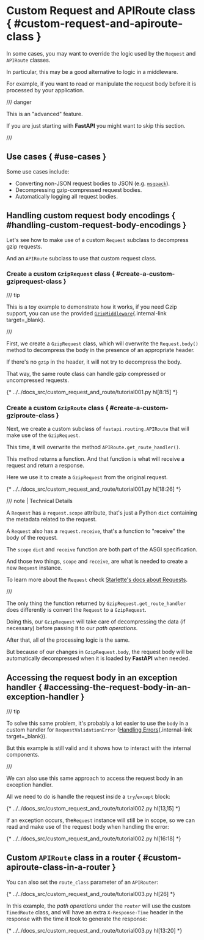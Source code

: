 # Custom Request and APIRoute class { #custom-request-and-apiroute-class }

In some cases, you may want to override the logic used by the `Request` and `APIRoute` classes.

In particular, this may be a good alternative to logic in a middleware.

For example, if you want to read or manipulate the request body before it is processed by your application.

/// danger

This is an "advanced" feature.

If you are just starting with **FastAPI** you might want to skip this section.

///

## Use cases { #use-cases }

Some use cases include:

* Converting non-JSON request bodies to JSON (e.g. <a href="https://msgpack.org/index.html" class="external-link" target="_blank">`msgpack`</a>).
* Decompressing gzip-compressed request bodies.
* Automatically logging all request bodies.

## Handling custom request body encodings { #handling-custom-request-body-encodings }

Let's see how to make use of a custom `Request` subclass to decompress gzip requests.

And an `APIRoute` subclass to use that custom request class.

### Create a custom `GzipRequest` class { #create-a-custom-gziprequest-class }

/// tip

This is a toy example to demonstrate how it works, if you need Gzip support, you can use the provided [`GzipMiddleware`](../advanced/middleware.md#gzipmiddleware){.internal-link target=_blank}.

///

First, we create a `GzipRequest` class, which will overwrite the `Request.body()` method to decompress the body in the presence of an appropriate header.

If there's no `gzip` in the header, it will not try to decompress the body.

That way, the same route class can handle gzip compressed or uncompressed requests.

{* ../../docs_src/custom_request_and_route/tutorial001.py hl[8:15] *}

### Create a custom `GzipRoute` class { #create-a-custom-gziproute-class }

Next, we create a custom subclass of `fastapi.routing.APIRoute` that will make use of the `GzipRequest`.

This time, it will overwrite the method `APIRoute.get_route_handler()`.

This method returns a function. And that function is what will receive a request and return a response.

Here we use it to create a `GzipRequest` from the original request.

{* ../../docs_src/custom_request_and_route/tutorial001.py hl[18:26] *}

/// note | Technical Details

A `Request` has a `request.scope` attribute, that's just a Python `dict` containing the metadata related to the request.

A `Request` also has a `request.receive`, that's a function to "receive" the body of the request.

The `scope` `dict` and `receive` function are both part of the ASGI specification.

And those two things, `scope` and `receive`, are what is needed to create a new `Request` instance.

To learn more about the `Request` check <a href="https://www.starlette.dev/requests/" class="external-link" target="_blank">Starlette's docs about Requests</a>.

///

The only thing the function returned by `GzipRequest.get_route_handler` does differently is convert the `Request` to a `GzipRequest`.

Doing this, our `GzipRequest` will take care of decompressing the data (if necessary) before passing it to our *path operations*.

After that, all of the processing logic is the same.

But because of our changes in `GzipRequest.body`, the request body will be automatically decompressed when it is loaded by **FastAPI** when needed.

## Accessing the request body in an exception handler { #accessing-the-request-body-in-an-exception-handler }

/// tip

To solve this same problem, it's probably a lot easier to use the `body` in a custom handler for `RequestValidationError` ([Handling Errors](../tutorial/handling-errors.md#use-the-requestvalidationerror-body){.internal-link target=_blank}).

But this example is still valid and it shows how to interact with the internal components.

///

We can also use this same approach to access the request body in an exception handler.

All we need to do is handle the request inside a `try`/`except` block:

{* ../../docs_src/custom_request_and_route/tutorial002.py hl[13,15] *}

If an exception occurs, the`Request` instance will still be in scope, so we can read and make use of the request body when handling the error:

{* ../../docs_src/custom_request_and_route/tutorial002.py hl[16:18] *}

## Custom `APIRoute` class in a router { #custom-apiroute-class-in-a-router }

You can also set the `route_class` parameter of an `APIRouter`:

{* ../../docs_src/custom_request_and_route/tutorial003.py hl[26] *}

In this example, the *path operations* under the `router` will use the custom `TimedRoute` class, and will have an extra `X-Response-Time` header in the response with the time it took to generate the response:

{* ../../docs_src/custom_request_and_route/tutorial003.py hl[13:20] *}
